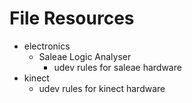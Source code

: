 # File Resources #


- electronics
    - Saleae Logic Analyser
        - udev rules for saleae hardware
- kinect
    - udev rules for kinect hardware
 
